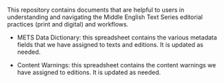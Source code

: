 This repository contains documents that are helpful to users in understanding and navigating the Middle English Text Series editorial practices (print and digital) and workflows.

- METS Data Dictionary: this spreadsheet contains the various metadata fields that we have assigned to texts and editions. It is updated as needed.

- Content Warnings: this spreadsheet contains the content warnings we have assigned to editions. It is updated as needed.
